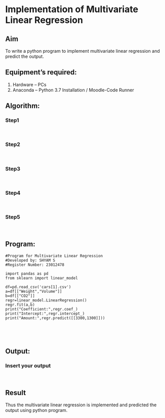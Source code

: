 # Implementation of Multivariate Linear Regression
## Aim
To write a python program to implement multivariate linear regression and predict the output.
## Equipment’s required:
1.	Hardware – PCs
2.	Anaconda – Python 3.7 Installation / Moodle-Code Runner
## Algorithm:
### Step1
<br>

### Step2
<br>

### Step3
<br>

### Step4
<br>

### Step5
<br>

## Program:
```
#Program for Multivariate Linear Regression
#Developed by: SHYAM S
#Register Number: 23012478

import pandas as pd
from sklearn import linear_model

df=pd.read_csv('cars[1].csv')
a=df[["Weight","Volume"]]
b=df[["CO2"]]
regr=linear_model.LinearRegression()
regr.fit(a,b)
print("Coefficient:",regr.coef_)
print("Intercept:",regr.intercept_)
print("Amount:",regr.predict([[3300,1300]]))





```
## Output:

### Insert your output

<br>

## Result
Thus the multivariate linear regression is implemented and predicted the output using python program.
